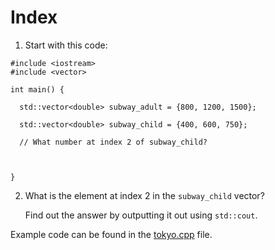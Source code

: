 # Index

1. Start with this code:

```
#include <iostream>
#include <vector>

int main() {
   
  std::vector<double> subway_adult = {800, 1200, 1500};
  
  std::vector<double> subway_child = {400, 600, 750};
  
  // What number at index 2 of subway_child?
  
  
  
}
```

2. What is the element at index 2 in the ```subway_child``` vector?

	Find out the answer by outputting it out using ```std::cout```.

Example code can be found in the [tokyo.cpp](https://github.com/keldavis/c-plus-plus-practice/blob/master/foundations/7.%20Vectors/Index/tokyo.cpp) file.